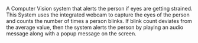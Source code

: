 A Computer Vision system that alerts the person if eyes are getting strained. 
This System uses the integrated webcam to capture the eyes of the person and counts the number of times a person blinks. 
If blink count deviates from the average value, then the system alerts the person by playing an audio message along with a popup message on the screen.
